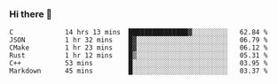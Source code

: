 ### Hi there 👋

<!--
**WShiBin/WShiBin** is a ✨ _special_ ✨ repository because its `README.md` (this file) appears on your GitHub profile.

Here are some ideas to get you started:

- 🔭 I’m currently working on ...
- 🌱 I’m currently learning ...
- 👯 I’m looking to collaborate on ...
- 🤔 I’m looking for help with ...
- 💬 Ask me about ...
- 📫 How to reach me: ...
- 😄 Pronouns: ...
- ⚡ Fun fact: ...
-->

<!--START_SECTION:waka-->

```text
C             14 hrs 13 mins  ███████████████▓░░░░░░░░░   62.84 %
JSON          1 hr 32 mins    █▓░░░░░░░░░░░░░░░░░░░░░░░   06.79 %
CMake         1 hr 23 mins    █▓░░░░░░░░░░░░░░░░░░░░░░░   06.12 %
Rust          1 hr 12 mins    █▒░░░░░░░░░░░░░░░░░░░░░░░   05.31 %
C++           53 mins         █░░░░░░░░░░░░░░░░░░░░░░░░   03.95 %
Markdown      45 mins         █░░░░░░░░░░░░░░░░░░░░░░░░   03.37 %
```

<!--END_SECTION:waka-->

